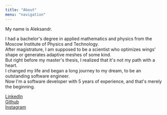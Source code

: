 ```yaml
---
title: "About"
menu: "navigation"
---
```

My name is Aleksandr.  

I had a bachelor's degree in applied mathematics and physics from the Moscow Institute of Physics and Technology.  
After magistrature, I am supposed to be a scientist who optimizes wings' shape or generates adaptive meshes of some kind.  
But right before my master's thesis, I realized that it's not my path with a heart.  
I changed my life and began a long journey to my dream, to be an outstanding software engineer.  
Now I'm a software developer with 5 years of experience, and that's merely the beginning.  

[LinkedIn](https://www.linkedin.com/in/ak-everalerta/)<br>
[Github](https://github.com/aleksandr-kiriushin)<br>
[Instagram](https://www.instagram.com/everalerta/)
